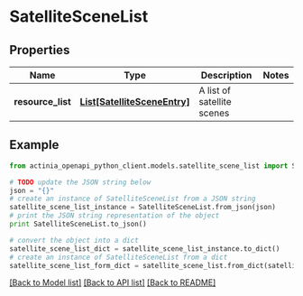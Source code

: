 # SatelliteSceneList


## Properties
Name | Type | Description | Notes
------------ | ------------- | ------------- | -------------
**resource_list** | [**List[SatelliteSceneEntry]**](SatelliteSceneEntry.md) | A list of satellite scenes | 

## Example

```python
from actinia_openapi_python_client.models.satellite_scene_list import SatelliteSceneList

# TODO update the JSON string below
json = "{}"
# create an instance of SatelliteSceneList from a JSON string
satellite_scene_list_instance = SatelliteSceneList.from_json(json)
# print the JSON string representation of the object
print SatelliteSceneList.to_json()

# convert the object into a dict
satellite_scene_list_dict = satellite_scene_list_instance.to_dict()
# create an instance of SatelliteSceneList from a dict
satellite_scene_list_form_dict = satellite_scene_list.from_dict(satellite_scene_list_dict)
```
[[Back to Model list]](../README.md#documentation-for-models) [[Back to API list]](../README.md#documentation-for-api-endpoints) [[Back to README]](../README.md)



